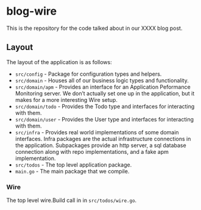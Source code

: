 # blog-wire

This is the repository for the code talked about in our XXXX blog post.

## Layout

The layout of the application is as follows:
* `src/config` - Package for configuration types and helpers.
* `src/domain` - Houses all of our business logic types and functionality.
* `src/domain/apm` - Provides an interface for an Application Peformance Monitoring server. We don’t actually set one up in the application, but it makes for a more interesting Wire setup.
* `src/domain/todo` - Provides the Todo type and interfaces for interacting with them.
* `src/domain/user` - Provides the User type and interfaces for interacting with them.
* `src/infra` - Provides real world implementations of some domain interfaces. Infra packages are the actual infrastructure connections in the application. Subpackages provide an http server, a sql database connection along with repo implementations, and a fake apm implementation.
* `src/todos` - The top level application package.
* `main.go` - The main package that we compile.

### Wire

The top level wire.Build call in in `src/todos/wire.go`.
